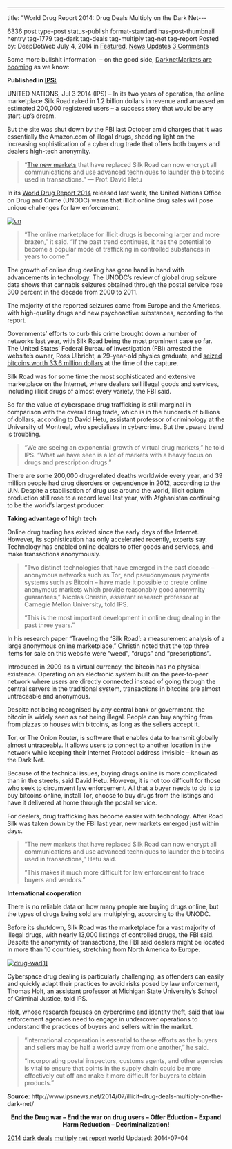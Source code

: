 ---
title: "World Drug Report 2014: Drug Deals Multiply on the Dark Net---

6336 post type-post status-publish format-standard has-post-thumbnail hentry  tag-1779 tag-dark tag-deals tag-multiply tag-net tag-report 
Posted by: DeepDotWeb
<span>July 4, 2014</span>
<span>in <a href="https://www.deepdotweb.com/category/deepdot-news/" rel="category tag">Featured</a>, <a href="https://www.deepdotweb.com/category/news-updates/" rel="category tag">News Updates</a></span>
<a href="/2014/07/04/world-drug-report-2014-drug-deals-multiply-dark-net/#comments">3 Comments</a></span>
</p>
<p><span class="meta_origin">Some more bullshit information  &#8211; on the good side, <a href="/2014/05/12/darknetmarkets-listing-count-is-booming-53917/">DarknetMarkets are booming</a> as we know:</span></p>
<p><span class="meta_origin"><strong>Published in <a href="http://www.ipsnews.net/2014/07/illicit-drug-deals-multiply-on-the-dark-net/">IPS:</a></strong><br />
</span></p>
<p><span class="meta_origin">UNITED NATIONS, Jul 3 2014 (IPS) </span>&#8211; In its two years of operation, the online marketplace Silk Road raked in 1.2 billion dollars in revenue and amassed an estimated 200,000 registered users – a success story that would be any start-up’s dream.<span id="more-135364"></span></p>
<p>But the site was shut down by the FBI last October amid charges that it was essentially the Amazon.com of illegal drugs, shedding light on the increasing sophistication of a cyber drug trade that offers both buyers and dealers high-tech anonymity.</p>
<blockquote>
<div class="simplePullQuote3">“<a href="/2013/10/28/updated-llist-of-hidden-marketplaces-tor-i2p/">The new markets</a> that have replaced Silk Road can now encrypt all communications and use advanced techniques to launder the bitcoins used in transactions.&#8221; &#8212; Prof. David Hetu</div>
</blockquote>
<p>In its <a href="http://www.unodc.org/documents/wdr2014/World_Drug_Report_2014_web.pdf">World Drug Report 2014</a> released last week, the United Nations Office on Drug and Crime (UNODC) warns that illicit online drug sales will pose unique challenges for law enforcement.</p>
<p><a href="/imgs/2014/07/un.png"><img class="aligncenter size-full wp-image-6339" src="/imgs/2014/07/un.png" alt="un" width="328" height="215" srcset="/imgs/2014/07/un.png 328w, /imgs/2014/07/un-300x197.png 300w" sizes="(max-width: 328px) 100vw, 328px" /></a></p>
<blockquote><p>“The online marketplace for illicit drugs is becoming larger and more brazen,” it said. “If the past trend continues, it has the potential to become a popular mode of trafficking in controlled substances in years to come.”</p></blockquote>
<p>The growth of online drug dealing has gone hand in hand with advancements in technology. The UNODC’s review of global drug seizure data shows that cannabis seizures obtained through the postal service rose 300 percent in the decade from 2000 to 2011.</p>
<p>The majority of the reported seizures came from Europe and the Americas, with high-quality drugs and new psychoactive substances, according to the report.</p>
<p>Governments’ efforts to curb this crime brought down a number of networks last year, with Silk Road being the most prominent case so far. The United States’ Federal Bureau of Investigation (FBI) arrested the website’s owner, Ross Ulbricht, a 29-year-old physics graduate, and <a href="http://www.fbi.gov/newyork/press-releases/2013/manhattan-u.s.-attorney-announces-seizure-of-additional-28-million-worth-of-bitcoins-belonging-to-ross-william-ulbricht-alleged-owner-and-operator-of-silk-road-website%20">seized bitcoins worth 33.6 million dollars</a> at the time of the capture.</p>
<p>Silk Road was for some time the most sophisticated and extensive marketplace on the Internet, where dealers sell illegal goods and services, including illicit drugs of almost every variety, the FBI said.</p>
<p>So far the value of cyberspace drug trafficking is still marginal in comparison with the overall drug trade, which is in the hundreds of billions of dollars, according to David Hetu, assistant professor of criminology at the University of Montreal, who specialises in cybercrime. But the upward trend is troubling.</p>
<blockquote><p>“We are seeing an exponential growth of virtual drug markets,” he told IPS. “What we have seen is a lot of markets with a heavy focus on drugs and prescription drugs.”</p></blockquote>
<p>There are some 200,000 drug-related deaths worldwide every year, and 39 million people had drug disorders or dependence in 2012, according to the U.N. Despite a stabilisation of drug use around the world, illicit opium production still rose to a record level last year, with Afghanistan continuing to be the world’s largest producer.</p>
<p><strong>Taking advantage of high tech</strong></p>
<p>Online drug trading has existed since the early days of the Internet. However, its sophistication has only accelerated recently, experts say. Technology has enabled online dealers to offer goods and services, and make transactions anonymously.</p>
<blockquote><p>“Two distinct technologies that have emerged in the past decade – anonymous networks such as Tor, and pseudonymous payments systems such as Bitcoin – have made it possible to create online anonymous markets which provide reasonably good anonymity guarantees,” Nicolas Christin, assistant research professor at Carnegie Mellon University, told IPS.</p>
<p>“This is the most important development in online drug dealing in the past three years.”</p></blockquote>
<p>In his research paper “Traveling the ‘Silk Road’: a measurement analysis of a large anonymous online marketplace,” Christin noted that the top three items for sale on this website were “weed”, “drugs” and “prescriptions”.</p>
<p>Introduced in 2009 as a virtual currency, the bitcoin has no physical existence. Operating on an electronic system built on the peer-to-peer network where users are directly connected instead of going through the central servers in the traditional system, transactions in bitcoins are almost untraceable and anonymous.</p>
<p>Despite not being recognised by any central bank or government, the bitcoin is widely seen as not being illegal. People can buy anything from from pizzas to houses with bitcoins, as long as the sellers accept it.</p>
<p>Tor, or The Onion Router, is software that enables data to transmit globally almost untraceably. It allows users to connect to another location in the network while keeping their Internet Protocol address invisible – known as the Dark Net.</p>
<p>Because of the technical issues, buying drugs online is more complicated than in the streets, said David Hetu. However, it is not too difficult for those who seek to circumvent law enforcement. All that a buyer needs to do is to buy bitcoins online, install Tor, choose to buy drugs from the listings and have it delivered at home through the postal service.</p>
<p>For dealers, drug trafficking has become easier with technology. After Road Silk was taken down by the FBI last year, new markets emerged just within days.</p>
<blockquote><p>“The new markets that have replaced Silk Road can now encrypt all communications and use advanced techniques to launder the bitcoins used in transactions,” Hetu said.</p>
<p>“This makes it much more difficult for law enforcement to trace buyers and vendors.”</p></blockquote>
<p><strong>International cooperation </strong></p>
<p>There is no reliable data on how many people are buying drugs online, but the types of drugs being sold are multiplying, according to the UNODC.</p>
<p>Before its shutdown, Silk Road was the marketplace for a vast majority of illegal drugs, with nearly 13,000 listings of controlled drugs, the FBI said. Despite the anonymity of transactions, the FBI said dealers might be located in more than 10 countries, stretching from North America to Europe.</p>
<p><a href="/imgs/2014/07/drug-war1.jpg"><img class="aligncenter size-full wp-image-6340" src="/imgs/2014/07/drug-war1.jpg" alt="drug-war[1]" width="432" height="256" srcset="/imgs/2014/07/drug-war1.jpg 432w, /imgs/2014/07/drug-war1-300x178.jpg 300w" sizes="(max-width: 432px) 100vw, 432px" /></a></p>
<p>Cyberspace drug dealing is particularly challenging, as offenders can easily and quickly adapt their practices to avoid risks posed by law enforcement, Thomas Holt, an assistant professor at Michigan State University’s School of Criminal Justice, told IPS.</p>
<p>Holt, whose research focuses on cybercrime and identity theft, said that law enforcement agencies need to engage in undercover operations to understand the practices of buyers and sellers within the market.</p>
<blockquote><p>“International cooperation is essential to these efforts as the buyers and sellers may be half a world away from one another,” he said.</p>
<p>“Incorporating postal inspectors, customs agents, and other agencies is vital to ensure that points in the supply chain could be more effectively cut off and make it more difficult for buyers to obtain products.”</p></blockquote>
<p><strong>Source</strong>: http://www.ipsnews.net/2014/07/illicit-drug-deals-multiply-on-the-dark-net/</p>
<p style="text-align: center;"><strong>End the Drug war &#8211; End the war on drug users &#8211; Offer Eduction &#8211; Expand Harm Reduction &#8211; Decriminalization! </strong></p>
</div>
<a href="https://www.deepdotweb.com/tag/2014/" rel="tag">2014</a> <a href="https://www.deepdotweb.com/tag/dark/" rel="tag">dark</a> <a href="https://www.deepdotweb.com/tag/deals/" rel="tag">deals</a>  <a href="https://www.deepdotweb.com/tag/multiply/" rel="tag">multiply</a> <a href="https://www.deepdotweb.com/tag/net/" rel="tag">net</a> <a href="https://www.deepdotweb.com/tag/report/" rel="tag">report</a> <a href="https://www.deepdotweb.com/tag/world/" rel="tag">world</a></span> 
Updated: 2014-07-04
    
